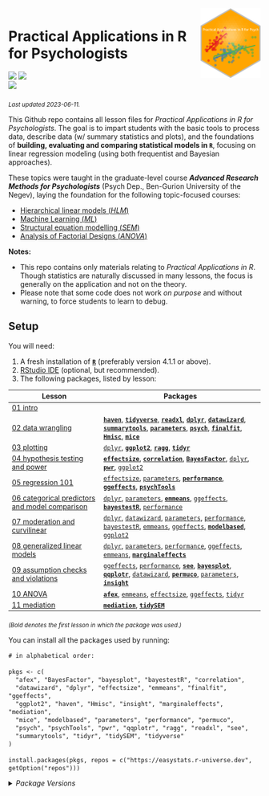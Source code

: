 
<img src='logo/Hex.png' align="right" height="139" />

# Practical Applications in R for Psychologists

[![](https://img.shields.io/badge/Open%20Educational%20Resources-Compatable-brightgreen)](https://creativecommons.org/about/program-areas/education-oer/)
[![](https://img.shields.io/badge/CC-BY--NC%204.0-lightgray)](http://creativecommons.org/licenses/by-nc/4.0/)  
[![](https://img.shields.io/badge/Language-R-blue)](http://cran.r-project.org/)

<sub>*Last updated 2023-06-11.*</sub>

This Github repo contains all lesson files for *Practical Applications
in R for Psychologists*. The goal is to impart students with the basic
tools to process data, describe data (w/ summary statistics and plots),
and the foundations of **building, evaluating and comparing statistical
models in `R`**, focusing on linear regression modeling (using both
frequentist and Bayesian approaches).

These topics were taught in the graduate-level course ***Advanced
Research Methods for Psychologists*** (Psych Dep., Ben-Gurion University
of the Negev), laying the foundation for the following topic-focused
courses:

- [Hierarchical linear models
  (*HLM*)](https://github.com/mattansb/Hierarchical-Linear-Models-foR-Psychologists)
- [Machine Learning
  (*ML*)](https://github.com/mattansb/Machine-Learning-foR-Psychologists)
- [Structural equation modelling
  (*SEM*)](https://github.com/mattansb/Structural-Equation-Modeling-foR-Psychologists)
- [Analysis of Factorial Designs
  (*ANOVA*)](https://github.com/mattansb/Analysis-of-Factorial-Designs-foR-Psychologists)

**Notes:**

- This repo contains only materials relating to *Practical Applications
  in R*. Though statistics are naturally discussed in many lessons, the
  focus is generally on the application and not on the theory.  
- Please note that some code does not work *on purpose* and without
  warning, to force students to learn to debug.

## Setup

You will need:

1.  A fresh installation of [**`R`**](https://cran.r-project.org/)
    (preferably version 4.1.1 or above).
2.  [RStudio IDE](https://www.rstudio.com/products/rstudio/download/)
    (optional, but recommended).
3.  The following packages, listed by lesson:

| Lesson                                                                                                      | Packages                                                                                                                                                                                                                                                                                                                                                                                                                                                                                                                                                                                                                                                                                          |
|-------------------------------------------------------------------------------------------------------------|---------------------------------------------------------------------------------------------------------------------------------------------------------------------------------------------------------------------------------------------------------------------------------------------------------------------------------------------------------------------------------------------------------------------------------------------------------------------------------------------------------------------------------------------------------------------------------------------------------------------------------------------------------------------------------------------------|
| [01 intro](/01%20intro)                                                                                     |                                                                                                                                                                                                                                                                                                                                                                                                                                                                                                                                                                                                                                                                                                   |
| [02 data wrangling](/02%20data%20wrangling)                                                                 | [**`haven`**](https://CRAN.R-project.org/package=haven), [**`tidyverse`**](https://CRAN.R-project.org/package=tidyverse), [**`readxl`**](https://CRAN.R-project.org/package=readxl), [**`dplyr`**](https://CRAN.R-project.org/package=dplyr), [**`datawizard`**](https://CRAN.R-project.org/package=datawizard), [**`summarytools`**](https://CRAN.R-project.org/package=summarytools), [**`parameters`**](https://CRAN.R-project.org/package=parameters), [**`psych`**](https://CRAN.R-project.org/package=psych), [**`finalfit`**](https://CRAN.R-project.org/package=finalfit), [**`Hmisc`**](https://CRAN.R-project.org/package=Hmisc), [**`mice`**](https://CRAN.R-project.org/package=mice) |
| [03 plotting](/03%20plotting)                                                                               | [`dplyr`](https://CRAN.R-project.org/package=dplyr), [**`ggplot2`**](https://CRAN.R-project.org/package=ggplot2), [**`ragg`**](https://CRAN.R-project.org/package=ragg), [**`tidyr`**](https://CRAN.R-project.org/package=tidyr)                                                                                                                                                                                                                                                                                                                                                                                                                                                                  |
| [04 hypothesis testing and power](/04%20hypothesis%20testing%20and%20power)                                 | [**`effectsize`**](https://CRAN.R-project.org/package=effectsize), [**`correlation`**](https://CRAN.R-project.org/package=correlation), [**`BayesFactor`**](https://CRAN.R-project.org/package=BayesFactor), [`dplyr`](https://CRAN.R-project.org/package=dplyr), [**`pwr`**](https://CRAN.R-project.org/package=pwr), [`ggplot2`](https://CRAN.R-project.org/package=ggplot2)                                                                                                                                                                                                                                                                                                                    |
| [05 regression 101](/05%20regression%20101)                                                                 | [`effectsize`](https://CRAN.R-project.org/package=effectsize), [`parameters`](https://CRAN.R-project.org/package=parameters), [**`performance`**](https://CRAN.R-project.org/package=performance), [**`ggeffects`**](https://CRAN.R-project.org/package=ggeffects), [**`psychTools`**](https://CRAN.R-project.org/package=psychTools)                                                                                                                                                                                                                                                                                                                                                             |
| [06 categorical predictors and model comparison](/06%20categorical%20predictors%20and%20model%20comparison) | [`dplyr`](https://CRAN.R-project.org/package=dplyr), [`parameters`](https://CRAN.R-project.org/package=parameters), [**`emmeans`**](https://CRAN.R-project.org/package=emmeans), [`ggeffects`](https://CRAN.R-project.org/package=ggeffects), [**`bayestestR`**](https://CRAN.R-project.org/package=bayestestR), [`performance`](https://CRAN.R-project.org/package=performance)                                                                                                                                                                                                                                                                                                                  |
| [07 moderation and curvilinear](/07%20moderation%20and%20curvilinear)                                       | [`dplyr`](https://CRAN.R-project.org/package=dplyr), [`datawizard`](https://CRAN.R-project.org/package=datawizard), [`parameters`](https://CRAN.R-project.org/package=parameters), [`performance`](https://CRAN.R-project.org/package=performance), [`bayestestR`](https://CRAN.R-project.org/package=bayestestR), [`emmeans`](https://CRAN.R-project.org/package=emmeans), [`ggeffects`](https://CRAN.R-project.org/package=ggeffects), [**`modelbased`**](https://CRAN.R-project.org/package=modelbased), [`ggplot2`](https://CRAN.R-project.org/package=ggplot2)                                                                                                                               |
| [08 generalized linear models](/08%20generalized%20linear%20models)                                         | [`dplyr`](https://CRAN.R-project.org/package=dplyr), [`parameters`](https://CRAN.R-project.org/package=parameters), [`performance`](https://CRAN.R-project.org/package=performance), [`ggeffects`](https://CRAN.R-project.org/package=ggeffects), [`emmeans`](https://CRAN.R-project.org/package=emmeans), [**`marginaleffects`**](https://CRAN.R-project.org/package=marginaleffects)                                                                                                                                                                                                                                                                                                            |
| [09 assumption checks and violations](/09%20assumption%20checks%20and%20violations)                         | [`ggeffects`](https://CRAN.R-project.org/package=ggeffects), [`performance`](https://CRAN.R-project.org/package=performance), [**`see`**](https://CRAN.R-project.org/package=see), [**`bayesplot`**](https://CRAN.R-project.org/package=bayesplot), [**`qqplotr`**](https://CRAN.R-project.org/package=qqplotr), [`datawizard`](https://CRAN.R-project.org/package=datawizard), [**`permuco`**](https://CRAN.R-project.org/package=permuco), [`parameters`](https://CRAN.R-project.org/package=parameters), [**`insight`**](https://CRAN.R-project.org/package=insight)                                                                                                                           |
| [10 ANOVA](/10%20ANOVA)                                                                                     | [**`afex`**](https://CRAN.R-project.org/package=afex), [`emmeans`](https://CRAN.R-project.org/package=emmeans), [`effectsize`](https://CRAN.R-project.org/package=effectsize), [`ggeffects`](https://CRAN.R-project.org/package=ggeffects), [`tidyr`](https://CRAN.R-project.org/package=tidyr)                                                                                                                                                                                                                                                                                                                                                                                                   |
| [11 mediation](/11%20mediation)                                                                             | [**`mediation`**](https://CRAN.R-project.org/package=mediation), [**`tidySEM`**](https://CRAN.R-project.org/package=tidySEM)                                                                                                                                                                                                                                                                                                                                                                                                                                                                                                                                                                      |

<sub>*(Bold denotes the first lesson in which the package was
used.)*</sub>

You can install all the packages used by running:

    # in alphabetical order:

    pkgs <- c(
      "afex", "BayesFactor", "bayesplot", "bayestestR", "correlation",
      "datawizard", "dplyr", "effectsize", "emmeans", "finalfit", "ggeffects",
      "ggplot2", "haven", "Hmisc", "insight", "marginaleffects", "mediation",
      "mice", "modelbased", "parameters", "performance", "permuco",
      "psych", "psychTools", "pwr", "qqplotr", "ragg", "readxl", "see",
      "summarytools", "tidyr", "tidySEM", "tidyverse"
    )

    install.packages(pkgs, repos = c("https://easystats.r-universe.dev", getOption("repos")))

<details>
<summary>
<i>Package Versions</i>
</summary>

Run on Windows 10 x64 (build 22621), with R version 4.2.2.

The packages used here:

- `afex` 1.3-0 (*CRAN*)
- `BayesFactor` 0.9.12-4.4 (*CRAN*)
- `bayesplot` 1.10.0 (*CRAN*)
- `bayestestR` 0.13.1 (*CRAN*)
- `correlation` 0.8.4 (*CRAN*)
- `datawizard` 0.7.1 (*CRAN*)
- `dplyr` 1.1.1 (*CRAN*)
- `effectsize` 0.8.3.11 (*Local version*)
- `emmeans` 1.8.6 (*CRAN*)
- `finalfit` 1.0.6 (*CRAN*)
- `ggeffects` 1.2.1.9 (*Github: strengejacke/ggeffects*)
- `ggplot2` 3.4.2 (*CRAN*)
- `haven` 2.5.2 (*CRAN*)
- `Hmisc` 5.0-1 (*CRAN*)
- `insight` 0.19.1 (*CRAN*)
- `marginaleffects` 0.11.2 (*CRAN*)
- `mediation` 4.5.0 (*CRAN*)
- `mice` 3.15.0 (*CRAN*)
- `modelbased` 0.8.6 (*CRAN*)
- `parameters` 0.21.0 (*CRAN*)
- `performance` 0.10.3 (*CRAN*)
- `permuco` 1.1.2 (*CRAN*)
- `psych` 2.3.3 (*CRAN*)
- `psychTools` 2.3.3 (*CRAN*)
- `pwr` 1.3-0 (*CRAN*)
- `qqplotr` 0.0.6 (*CRAN*)
- `ragg` 1.2.5 (*CRAN*)
- `readxl` 1.4.2 (*CRAN*)
- `see` 0.7.5 (*CRAN*)
- `summarytools` 1.0.1 (*CRAN*)
- `tidyr` 1.3.0 (*CRAN*)
- `tidySEM` 0.2.3 (*CRAN*)
- `tidyverse` 2.0.0 (*CRAN*)

</details>
